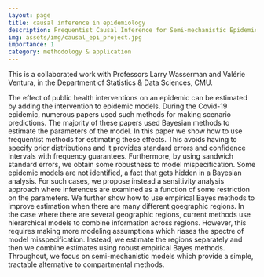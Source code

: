 ```yaml
---
layout: page
title: causal inference in epidemiology
description: Frequentist Causal Inference for Semi-mechanistic Epidemic Models with Interventions
img: assets/img/causal_epi_project.jpg
importance: 1
category: methodology & application
---
```


This is a collaborated work with Professors Larry Wasserman and Valérie Ventura, in the Department of Statistics & Data Sciences, CMU.

The effect of public health interventions on an epidemic can be estimated by adding the intervention to epidemic models. During the Covid-19 epidemic, numerous papers used such methods for making scenario predictions. The majority of these papers used Bayesian methods to estimate the parameters of the model. In this paper we show how to use frequentist methods for estimating these effects. This avoids having to specify prior distributions and it provides standard errors and confidence intervals with frequency guarantees. Furthermore, by using sandwich standard errors, we obtain some robustness to model mispecification. Some epidemic models are not identified, a fact that gets hidden in a Bayesian analysis. For such cases, we propose instead a sensitivity analysis approach where inferences are examined as a function of some restriction on the parameters. We further show how to use empirical Bayes methods to improve estimation when there are many different goegraphic regions. In the case where there are several geographic regions, current methods use hierarchical models to combine information across regions. However, this requires making more modeling assumptions which riases the spectre of model misspecification. Instead, we estimate the regions separately and then we combine estimates using robust empirical Bayes methods. Throughout, we focus on semi-mechanistic models which provide a simple, tractable alternative to compartmental methods.